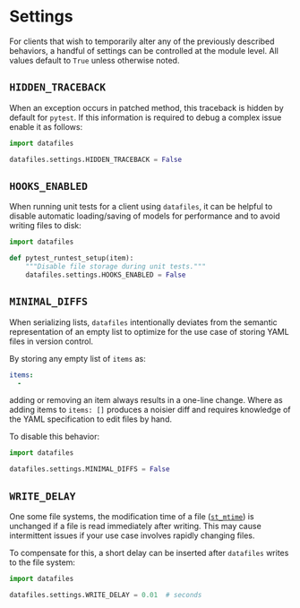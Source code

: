 # Settings

For clients that wish to temporarily alter any of the previously described behaviors, a handful of settings can be controlled at the module level. All values default to `True` unless otherwise noted.

## `HIDDEN_TRACEBACK`

When an exception occurs in patched method, this traceback is hidden by default for `pytest`. If this information is required to debug a complex issue enable it as follows:

```python
import datafiles

datafiles.settings.HIDDEN_TRACEBACK = False
```

## `HOOKS_ENABLED`

When running unit tests for a client using `datafiles`,
it can be helpful to disable automatic loading/saving of models for performance and to avoid writing files to disk:

```python
import datafiles

def pytest_runtest_setup(item):
    """Disable file storage during unit tests."""
    datafiles.settings.HOOKS_ENABLED = False
```

## `MINIMAL_DIFFS`

When serializing lists, `datafiles` intentionally deviates from the semantic representation of an empty list to optimize for the use case of storing YAML files in version control.

By storing any empty list of `items` as:

```yaml
items:
  -
```

adding or removing an item always results in a one-line change. Where as adding items to `items: []` produces a noisier diff and requires knowledge of the YAML specification to edit files by hand.

To disable this behavior:

```python
import datafiles

datafiles.settings.MINIMAL_DIFFS = False
```

## `WRITE_DELAY`

One some file systems, the modification time of a file ([`st_mtime`](https://docs.python.org/3/library/os.html#os.stat_result.st_mtime)) is unchanged if a file is read immediately after writing. This may cause intermittent issues if your use case involves rapidly changing files.

To compensate for this, a short delay can be inserted after `datafiles` writes to the file system:

```python
import datafiles

datafiles.settings.WRITE_DELAY = 0.01  # seconds
```
